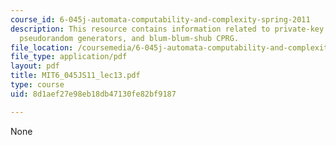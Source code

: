 ```yaml
---
course_id: 6-045j-automata-computability-and-complexity-spring-2011
description: This resource contains information related to private-key cryptography,
  pseudorandom generators, and blum-blum-shub CPRG.
file_location: /coursemedia/6-045j-automata-computability-and-complexity-spring-2011/8d1aef27e98eb18db47130fe82bf9187_MIT6_045JS11_lec13.pdf
file_type: application/pdf
layout: pdf
title: MIT6_045JS11_lec13.pdf
type: course
uid: 8d1aef27e98eb18db47130fe82bf9187

---
```

None